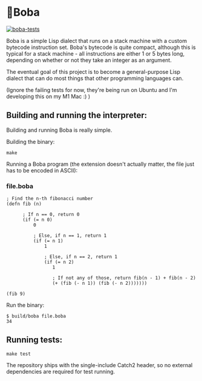 # 🧋Boba
[![boba-tests](https://github.com/jstankevicius/boba/workflows/boba-tests/badge.svg)](https://github.com/jstankevicius/boba/actions)

Boba is a simple Lisp dialect that runs on a stack machine with a custom bytecode instruction set. Boba's bytecode is quite compact, although this is typical for a stack machine - all instructions are either 1 or 5 bytes long, depending on whether or not they take an integer as an argument.

The eventual goal of this project is to become a general-purpose Lisp dialect that can do most things that other programming languages can.

(Ignore the failing tests for now, they're being run on Ubuntu and I'm developing this on my M1 Mac :) )

## Building and running the interpreter:
Building and running Boba is really simple.

Building the binary:
```
make
```

Running a Boba program (the extension doesn't actually matter, the file just has to be encoded in ASCII):

### file.boba
```
; Find the n-th fibonacci number
(defn fib (n)

      ; If n == 0, return 0
      (if (= n 0)
          0

          ; Else, if n == 1, return 1
          (if (= n 1)
              1

              ; Else, if n == 2, return 1
              (if (= n 2)
                 1

                 ; If not any of those, return fib(n - 1) + fib(n - 2)
                 (+ (fib (- n 1)) (fib (- n 2)))))))

(fib 9)
```

Run the binary:
```
$ build/boba file.boba
34
```

## Running tests:
```
make test
```

The repository ships with the single-include Catch2 header, so no external dependencies are required for test running.
